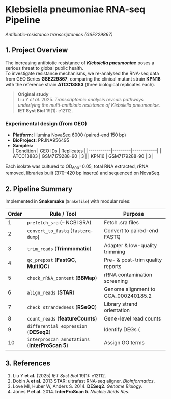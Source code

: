 # Klebsiella pneumoniae RNA-seq Pipeline  
*Antibiotic-resistance transcriptomics (GSE229867)*

## 1. Project Overview
The increasing antibiotic resistance of **_Klebsiella pneumoniae_** poses a serious threat to global public health.  
To investigate resistance mechanisms, we re-analysed the RNA-seq data from GEO Series **GSE229867**, comparing the clinical mutant strain **KPN16** with the reference strain **ATCC13883** (three biological replicates each).

> **Original study**  
> Liu Y *et al.* 2025. *Transcriptomic analysis reveals pathways underlying the multi-antibiotic resistance of Klebsiella pneumoniae.* **IET Syst Biol** 19(1): e12112.  

### Experimental design (from GEO)
- **Platform:** Illumina NovaSeq 6000 (paired-end 150 bp)  
- **BioProject:** PRJNA956495  
- **Samples:**  
  | Condition | GEO IDs | Replicates |
  |-----------|---------|------------|
  | ATCC13883 | GSM7179288-90 | 3 |
  | KPN16     | GSM7179288-90 | 3 |

Each isolate was cultured to OD<sub>600</sub>=0.05, total RNA extracted, rRNA removed, libraries built (370–420 bp inserts) and sequenced on NovaSeq.

## 2. Pipeline Summary
Implemented in **Snakemake** (`Snakefile`) with modular rules:

| Order | Rule / Tool | Purpose |
|-------|-------------|---------|
| 1 | `prefetch_sra` (– NCBI SRA) | Fetch .sra files |
| 2 | `convert_to_fastq` (`fasterq-dump`) | Convert to paired-end FASTQ |
| 3 | `trim_reads` (**Trimmomatic**) | Adapter & low-quality trimming |
| 4 | `qc_prepost` (**FastQC**, **MultiQC**) | Pre- & post-trim quality reports |
| 5 | `check_rRNA_content` (**BBMap**) | rRNA contamination screening |
| 6 | `align_reads` (**STAR**) | Genome alignment to GCA_000240185.2 |
| 7 | `check_strandedness` (**RSeQC**) | Library strand orientation |
| 8 | `count_reads` (**featureCounts**) | Gene-level read counts |
| 9 | `differential_expression` (**DESeq2**) | Identify DEGs (|log₂FC| ≥ 1, FDR ≤ 0.001) |
| 10 | `interproscan_annotations` (**InterProScan 5**) | Assign GO terms |


## 3. References

1. Liu Y **et al.** (2025) *IET Syst Biol* 19(1): e12112.
2. Dobin A **et al.** 2013 STAR: ultrafast RNA-seq aligner. *Bioinformatics*.
3. Love MI, Huber W, Anders S. 2014. **DESeq2**. *Genome Biology*.
4. Jones P **et al.** 2014. **InterProScan 5**. *Nucleic Acids Res*.
